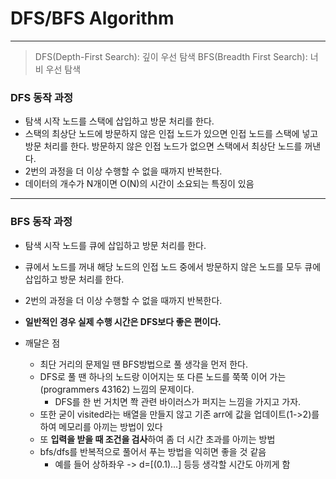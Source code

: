 # DFS/BFS Algorithm
---
> DFS(Depth-First Search): 깊이 우선 탐색
> BFS(Breadth First Search): 너비 우선 탐색


### DFS 동작 과정
- 탐색 시작 노드를 스택에 삽입하고 방문 처리를 한다.
- 스택의 최상단 노드에 방문하지 않은 인접 노드가 있으면 인접 노드를 스택에 넣고 방문 처리를 한다. 방문하지 않은 인접 노드가 없으면 스택에서 최상단 노드를 꺼낸다.
- 2번의 과정을 더 이상 수행할 수 없을 때까지 반복한다.
- 데이터의 개수가 N개이면 O(N)의 시간이 소요되는 특징이 있음
---

### BFS 동작 과정
- 탐색 시작 노드를 큐에 삽입하고 방문 처리를 한다.
- 큐에서 노드를 꺼내 해당 노드의 인접 노드 중에서 방문하지 않은 노드를 모두 큐에 삽입하고 방문 처리를 한다.
- 2번의 과정을 더 이상 수행할 수 없을 때까지 반복한다.
- **일반적인 경우 실제 수행 시간은 DFS보다 좋은 편이다.**


- 깨달은 점
  - 최단 거리의 문제일 땐 BFS방법으로 풀 생각을 먼저 한다.
  - DFS로 풀 땐 하나의 노드랑 이어지는 또 다른 노드를 쭉쭉 이어 가는(programmers 43162) 느낌의 문제이다.
    - DFS를 한 번 거치면 쫙 관련 바이러스가 퍼지는 느낌을 가지고 가자.
  - 또한 굳이 visited라는 배열을 만들지 않고 기존 arr에 값을 업데이트(1->2)를 하여 메모리를 아끼는 방법이 있다
  - 또 **입력을 받을 때 조건을 검사**하여 좀 더 시간 초과를 아끼는 방법
  - bfs/dfs를 반복적으로 풀어서 푸는 방법을 익히면 좋을 것 같음
    - 예를 들어 상하좌우 -> d=[(0.1)...] 등등 생각할 시간도 아끼게 함